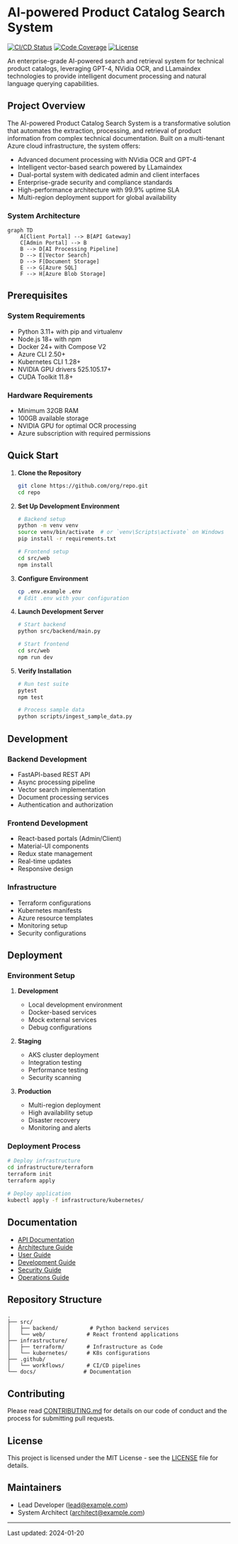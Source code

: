 # AI-powered Product Catalog Search System

[![CI/CD Status](https://github.com/org/repo/actions/workflows/main.yml/badge.svg)](https://github.com/org/repo/actions/workflows/main.yml)
[![Code Coverage](https://codecov.io/gh/org/repo/branch/main/graph/badge.svg)](https://codecov.io/gh/org/repo)
[![License](https://img.shields.io/badge/License-MIT-blue.svg)](LICENSE)

An enterprise-grade AI-powered search and retrieval system for technical product catalogs, leveraging GPT-4, NVidia OCR, and LLamaindex technologies to provide intelligent document processing and natural language querying capabilities.

## Project Overview

The AI-powered Product Catalog Search System is a transformative solution that automates the extraction, processing, and retrieval of product information from complex technical documentation. Built on a multi-tenant Azure cloud infrastructure, the system offers:

- Advanced document processing with NVidia OCR and GPT-4
- Intelligent vector-based search powered by LLamaindex
- Dual-portal system with dedicated admin and client interfaces
- Enterprise-grade security and compliance standards
- High-performance architecture with 99.9% uptime SLA
- Multi-region deployment support for global availability

### System Architecture

```mermaid
graph TD
    A[Client Portal] --> B[API Gateway]
    C[Admin Portal] --> B
    B --> D[AI Processing Pipeline]
    D --> E[Vector Search]
    D --> F[Document Storage]
    E --> G[Azure SQL]
    F --> H[Azure Blob Storage]
```

## Prerequisites

### System Requirements

- Python 3.11+ with pip and virtualenv
- Node.js 18+ with npm
- Docker 24+ with Compose V2
- Azure CLI 2.50+
- Kubernetes CLI 1.28+
- NVIDIA GPU drivers 525.105.17+
- CUDA Toolkit 11.8+

### Hardware Requirements

- Minimum 32GB RAM
- 100GB available storage
- NVIDIA GPU for optimal OCR processing
- Azure subscription with required permissions

## Quick Start

1. **Clone the Repository**
   ```bash
   git clone https://github.com/org/repo.git
   cd repo
   ```

2. **Set Up Development Environment**
   ```bash
   # Backend setup
   python -m venv venv
   source venv/bin/activate  # or `venv\Scripts\activate` on Windows
   pip install -r requirements.txt

   # Frontend setup
   cd src/web
   npm install
   ```

3. **Configure Environment**
   ```bash
   cp .env.example .env
   # Edit .env with your configuration
   ```

4. **Launch Development Server**
   ```bash
   # Start backend
   python src/backend/main.py

   # Start frontend
   cd src/web
   npm run dev
   ```

5. **Verify Installation**
   ```bash
   # Run test suite
   pytest
   npm test

   # Process sample data
   python scripts/ingest_sample_data.py
   ```

## Development

### Backend Development

- FastAPI-based REST API
- Async processing pipeline
- Vector search implementation
- Document processing services
- Authentication and authorization

### Frontend Development

- React-based portals (Admin/Client)
- Material-UI components
- Redux state management
- Real-time updates
- Responsive design

### Infrastructure

- Terraform configurations
- Kubernetes manifests
- Azure resource templates
- Monitoring setup
- Security configurations

## Deployment

### Environment Setup

1. **Development**
   - Local development environment
   - Docker-based services
   - Mock external services
   - Debug configurations

2. **Staging**
   - AKS cluster deployment
   - Integration testing
   - Performance testing
   - Security scanning

3. **Production**
   - Multi-region deployment
   - High availability setup
   - Disaster recovery
   - Monitoring and alerts

### Deployment Process

```bash
# Deploy infrastructure
cd infrastructure/terraform
terraform init
terraform apply

# Deploy application
kubectl apply -f infrastructure/kubernetes/
```

## Documentation

- [API Documentation](docs/api/README.md)
- [Architecture Guide](docs/architecture/README.md)
- [User Guide](docs/user/README.md)
- [Development Guide](docs/development/README.md)
- [Security Guide](docs/security/README.md)
- [Operations Guide](docs/operations/README.md)

## Repository Structure

```
.
├── src/
│   ├── backend/          # Python backend services
│   └── web/             # React frontend applications
├── infrastructure/
│   ├── terraform/       # Infrastructure as Code
│   └── kubernetes/      # K8s configurations
├── .github/
│   └── workflows/       # CI/CD pipelines
└── docs/               # Documentation
```

## Contributing

Please read [CONTRIBUTING.md](CONTRIBUTING.md) for details on our code of conduct and the process for submitting pull requests.

## License

This project is licensed under the MIT License - see the [LICENSE](LICENSE) file for details.

## Maintainers

- Lead Developer (lead@example.com)
- System Architect (architect@example.com)

---
Last updated: 2024-01-20